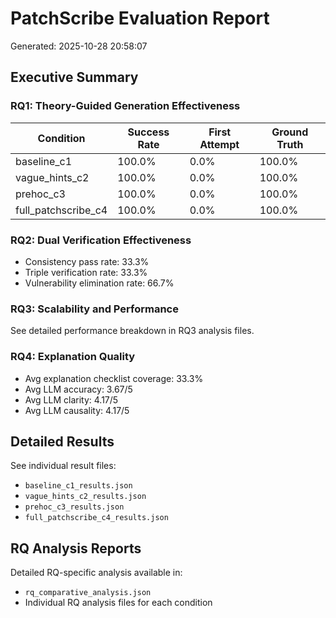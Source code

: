 # PatchScribe Evaluation Report

Generated: 2025-10-28 20:58:07

## Executive Summary

### RQ1: Theory-Guided Generation Effectiveness

| Condition | Success Rate | First Attempt | Ground Truth |
|-----------|--------------|---------------|--------------|
| baseline_c1 | 100.0% | 0.0% | 100.0% |
| vague_hints_c2 | 100.0% | 0.0% | 100.0% |
| prehoc_c3 | 100.0% | 0.0% | 100.0% |
| full_patchscribe_c4 | 100.0% | 0.0% | 100.0% |

### RQ2: Dual Verification Effectiveness

- Consistency pass rate: 33.3%
- Triple verification rate: 33.3%
- Vulnerability elimination rate: 66.7%

### RQ3: Scalability and Performance

See detailed performance breakdown in RQ3 analysis files.

### RQ4: Explanation Quality

- Avg explanation checklist coverage: 33.3%
- Avg LLM accuracy: 3.67/5
- Avg LLM clarity: 4.17/5
- Avg LLM causality: 4.17/5

## Detailed Results

See individual result files:
- `baseline_c1_results.json`
- `vague_hints_c2_results.json`
- `prehoc_c3_results.json`
- `full_patchscribe_c4_results.json`

## RQ Analysis Reports

Detailed RQ-specific analysis available in:
- `rq_comparative_analysis.json`
- Individual RQ analysis files for each condition